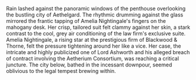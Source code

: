 Rain lashed against the panoramic windows of the penthouse overlooking the bustling city of Aethelgard.  The rhythmic drumming against the glass mirrored the frantic tapping of Amelia Nightingale's fingers on the mahogany desk.  Her crisp, tailored suit felt clammy against her skin, a stark contrast to the cool, grey air conditioning of the law firm's exclusive suite.  Amelia Nightingale, a rising star at the prestigious firm of Blackwood & Thorne, felt the pressure tightening around her like a vice.  Her case, the intricate and highly publicized one of Lord Ashworth and his alleged breach of contract involving the Aetherium Consortium, was reaching a critical juncture.  The city below, bathed in the incessant downpour, seemed oblivious to the legal tempest brewing within.

